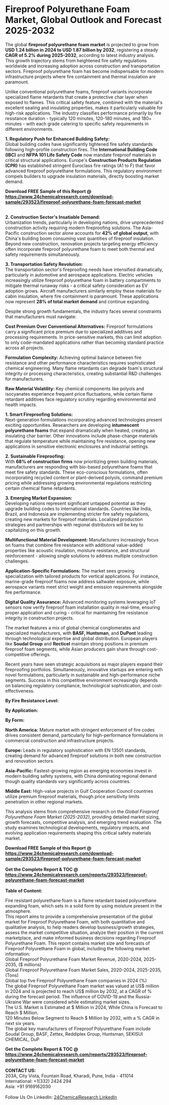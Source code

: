 <h1>Fireproof Polyurethane Foam Market, Global Outlook and Forecast 2025-2032</h1><p>The global <strong>fireproof polyurethane foam market</strong> is projected to grow from <strong>USD 1.24 billion in 2024 to USD 1.87 billion by 2032</strong>, registering a steady <strong>CAGR of 5.2% during 2025-2032</strong>, according to latest industry analysis. This growth trajectory stems from heightened fire safety regulations worldwide and increasing adoption across construction and transportation sectors. Fireproof polyurethane foam has become indispensable for modern infrastructure projects where fire containment and thermal insulation are paramount.</p><p>Unlike conventional polyurethane foams, fireproof variants incorporate specialized flame retardants that create a protective char layer when exposed to flames. This critical safety feature, combined with the material's excellent sealing and insulating properties, makes it particularly valuable for high-risk applications. The industry classifies performance primarily by fire resistance duration - typically 120 minutes, 120-180 minutes, and 180+ minutes - with each grade catering to specific safety requirements in different environments.</p><p><strong>1. Regulatory Push for Enhanced Building Safety:</strong><br>
Global building codes have significantly tightened fire safety standards following high-profile construction fires. The <strong>International Building Code (IBC)</strong> and <strong>NFPA 101 Life Safety Code</strong> now mandate fireproof materials in critical structural applications. Europe's <strong>Construction Products Regulation (CPR)</strong> has established stringent Euroclass fire ratings (A1 to F) that favor advanced fireproof polyurethane formulations. This regulatory environment compels builders to upgrade insulation materials, directly boosting market demand.</p><div><b>Download FREE Sample of this Report @ 
            <a href="https://www.24chemicalresearch.com/download-sample/293523/fireproof-polyurethane-foam-forecast-market">
            https://www.24chemicalresearch.com/download-sample/293523/fireproof-polyurethane-foam-forecast-market</a></b></div><br><p><strong>2. Construction Sector's Insatiable Demand:</strong><br>
Urbanization trends, particularly in developing nations, drive unprecedented construction activity requiring modern fireproofing solutions. The Asia-Pacific construction sector alone accounts for <strong>42% of global output</strong>, with China's building boom consuming vast quantities of fireproof insulation. Beyond new construction, renovation projects targeting energy efficiency often incorporate fireproof polyurethane foam to meet both thermal and safety requirements simultaneously.</p><p><strong>3. Transportation Safety Revolution:</strong><br>
The transportation sector's fireproofing needs have intensified dramatically, particularly in automotive and aerospace applications. Electric vehicles increasingly utilize fireproof polyurethane foam in battery compartments to mitigate thermal runaway risks - a critical safety consideration as EV adoption grows. Aircraft manufacturers similarly employ these materials for cabin insulation, where fire containment is paramount. These applications now represent <strong>28% of total market demand</strong> and continue expanding.</p><p>Despite strong growth fundamentals, the industry faces several constraints that manufacturers must navigate:</p><p><strong>Cost Premium Over Conventional Alternatives:</strong> Fireproof formulations carry a significant price premium due to specialized additives and processing requirements. In price-sensitive markets, this can limit adoption to only code-mandated applications rather than becoming standard practice across all projects.</p><p><strong>Formulation Complexity:</strong> Achieving optimal balance between fire resistance and other performance characteristics requires sophisticated chemical engineering. Many flame retardants can degrade foam's structural integrity or processing characteristics, creating substantial R&amp;D challenges for manufacturers.</p><p><strong>Raw Material Volatility:</strong> Key chemical components like polyols and isocyanates experience frequent price fluctuations, while certain flame retardant additives face regulatory scrutiny regarding environmental and health impacts.</p><p><strong>1. Smart Fireproofing Solutions:</strong><br>
Next-generation formulations incorporating advanced technologies present exciting opportunities. Researchers are developing <strong>intumescent polyurethane foams</strong> that expand dramatically when heated, creating an insulating char barrier. Other innovations include phase-change materials that regulate temperature while maintaining fire resistance, opening new applications in sensitive electronic enclosures and industrial settings.</p><p><strong>2. Sustainable Fireproofing:</strong><br>
With <strong>68% of construction firms</strong> now prioritizing green building materials, manufacturers are responding with bio-based polyurethane foams that meet fire safety standards. These eco-conscious formulations, often incorporating recycled content or plant-derived polyols, command premium pricing while addressing growing environmental regulations restricting certain chemical flame retardants.</p><p><strong>3. Emerging Market Expansion:</strong><br>
Developing nations represent significant untapped potential as they upgrade building codes to international standards. Countries like India, Brazil, and Indonesia are implementing stricter fire safety regulations, creating new markets for fireproof materials. Localized production strategies and partnerships with regional distributors will be key to capitalizing on this growth.</p><p><strong>Multifunctional Material Development:</strong> Manufacturers increasingly focus on foams that combine fire resistance with additional value-added properties like acoustic insulation, moisture resistance, and structural reinforcement - allowing single solutions to address multiple construction challenges.</p><p><strong>Application-Specific Formulations:</strong> The market sees growing specialization with tailored products for vertical applications. For instance, marine-grade fireproof foams now address saltwater exposure, while aerospace variants meet strict weight and emission requirements alongside fire performance.</p><p><strong>Digital Quality Assurance:</strong> Advanced monitoring systems leveraging IoT sensors now verify fireproof foam installation quality in real-time, ensuring proper application and curing - critical for maintaining fire resistance integrity in construction projects.</p><p>The market features a mix of global chemical conglomerates and specialized manufacturers, with <strong>BASF, Huntsman</strong>, and <strong>DuPont</strong> leading through technological expertise and global distribution. European players like <strong>Soudal Group</strong> and <strong>Recticel</strong> maintain strong positions in premium fireproof foam segments, while Asian producers gain share through cost-competitive offerings.</p><p>Recent years have seen strategic acquisitions as major players expand their fireproofing portfolios. Simultaneously, innovative startups are entering with novel formulations, particularly in sustainable and high-performance niche segments. Success in this competitive environment increasingly depends on balancing regulatory compliance, technological sophistication, and cost-effectiveness.</p><p><strong>By Fire Resistance Level:</strong></p><p><strong>By Application:</strong></p><p><strong>By Form:</strong></p><p><strong>North America:</strong> Mature market with stringent enforcement of fire codes drives consistent demand, particularly for high-performance formulations in commercial construction and infrastructure projects.</p><p><strong>Europe:</strong> Leads in regulatory sophistication with EN 13501 standards, creating demand for advanced fireproof solutions in both new construction and renovation sectors.</p><p><strong>Asia-Pacific:</strong> Fastest-growing region as emerging economies invest in modern building safety systems, with China dominating regional demand though quality standards vary significantly across countries.</p><p><strong>Middle East:</strong> High-value projects in Gulf Cooperation Council countries utilize premium fireproof materials, though price sensitivity limits penetration in other regional markets.</p><p>This analysis stems from comprehensive research on the <em>Global Fireproof Polyurethane Foam Market (2025-2032)</em>, providing detailed market sizing, growth forecasts, competitive analysis, and emerging trend evaluation. The study examines technological developments, regulatory impacts, and evolving application requirements shaping this critical safety materials market.</p><div><b>Download FREE Sample of this Report @ 
            <a href="https://www.24chemicalresearch.com/download-sample/293523/fireproof-polyurethane-foam-forecast-market">
            https://www.24chemicalresearch.com/download-sample/293523/fireproof-polyurethane-foam-forecast-market</a></b></div><br><div><b>Get the Complete Report & TOC @ 
            <a href="https://www.24chemicalresearch.com/reports/293523/fireproof-polyurethane-foam-forecast-market">
            https://www.24chemicalresearch.com/reports/293523/fireproof-polyurethane-foam-forecast-market</a></b></div><br>
            <b>Table of Content:</b><p>Fire resistant polyurethane foam is a flame retardant based polyurethane expanding foam, which sets in a solid form by using moisture present in the atmosphere.<br />
This report aims to provide a comprehensive presentation of the global market for Fireproof Polyurethane Foam, with both quantitative and qualitative analysis, to help readers develop business/growth strategies, assess the market competitive situation, analyze their position in the current marketplace, and make informed business decisions regarding Fireproof Polyurethane Foam. This report contains market size and forecasts of Fireproof Polyurethane Foam in global, including the following market information:<br />
Global Fireproof Polyurethane Foam Market Revenue, 2020-2024, 2025-2035, ($ millions)<br />
Global Fireproof Polyurethane Foam Market Sales, 2020-2024, 2025-2035, (Tons)<br />
Global top five Fireproof Polyurethane Foam companies in 2024 (%)<br />
The global Fireproof Polyurethane Foam market was valued at US$ million in 2024 and is projected to reach US$ million by 2032, at a CAGR of % during the forecast period. The influence of COVID-19 and the Russia-Ukraine War were considered while estimating market sizes.<br />
The U.S. Market is Estimated at $ Million in 2024, While China is Forecast to Reach $ Million.<br />
120 Minutes Below Segment to Reach $ Million by 2032, with a % CAGR in next six years.<br />
The global key manufacturers of Fireproof Polyurethane Foam include Soudal Group, BASF, Zettex, Reddiplex Group, Huntsman, SEKISUI CHEMICAL, DuP</p><div><b>Get the Complete Report & TOC @ 
            <a href="https://www.24chemicalresearch.com/reports/293523/fireproof-polyurethane-foam-forecast-market">
            https://www.24chemicalresearch.com/reports/293523/fireproof-polyurethane-foam-forecast-market</a></b></div><br><b>CONTACT US:</b><br>
            203A, City Vista, Fountain Road, Kharadi, Pune, India - 411014<br>
            International: +1(332) 2424 294<br>
            Asia: +91 9169162030 <br><br>
            Follow Us On LinkedIn: <a href="https://www.linkedin.com/company/24chemicalresearch/">24ChemicalResearch LinkedIn</a>